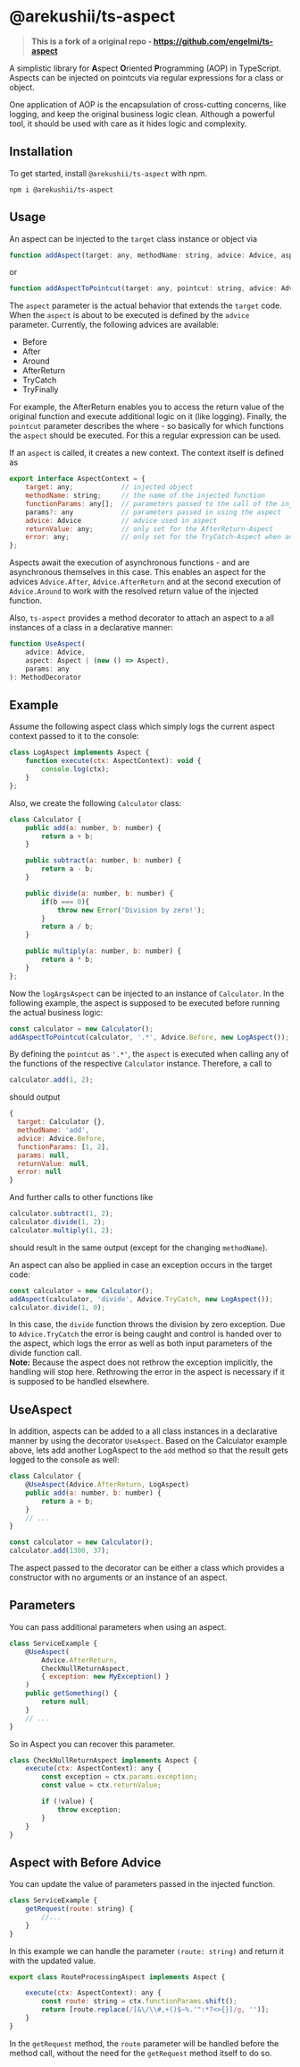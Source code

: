 # @arekushii/ts-aspect

> **This is a fork of a original repo - https://github.com/engelmi/ts-aspect**

A simplistic library for **A**spect **O**riented **P**rogramming (AOP) in TypeScript. Aspects can be injected on pointcuts via regular expressions for a class or object.

One application of AOP is the encapsulation of cross-cutting concerns, like logging, and keep the original business logic clean. Although a powerful tool, it should be used with care as it hides logic and complexity.


## Installation
To get started, install `@arekushii/ts-aspect` with npm.
```
npm i @arekushii/ts-aspect
```


## Usage
An aspect can be injected to the `target` class instance or object via
```javascript
function addAspect(target: any, methodName: string, advice: Advice, aspect: Aspect, params: any): void
```
or
```javascript
function addAspectToPointcut(target: any, pointcut: string, advice: Advice, aspect: Aspect, params: any): void
```
The `aspect` parameter is the actual behavior that extends the `target` code. When the `aspect` is about to be executed is defined by the `advice` parameter. Currently, the following advices are available:
- Before
- After
- Around
- AfterReturn
- TryCatch
- TryFinally

For example, the AfterReturn enables you to access the return value of the original function and execute additional logic on it (like logging). 
Finally, the `pointcut` parameter describes the where - so basically for which functions the `aspect` should be executed. For this a regular expression can be used. 

If an `aspect` is called, it creates a new context. The context itself is defined as
```javascript
export interface AspectContext = {
    target: any;            // injected object
    methodName: string;     // the name of the injected function
    functionParams: any[];  // parameters passed to the call of the injected function
    params?: any            // parameters passed in using the aspect
    advice: Advice          // advice used in aspect
    returnValue: any;       // only set for the AfterReturn-Aspect
    error: any;             // only set for the TryCatch-Aspect when an error is thrown
};
```
Aspects await the execution of asynchronous functions - and are asynchronous themselves in this case. This enables an aspect for the advices `Advice.After`, `Advice.AfterReturn` and at the second execution of `Advice.Around` to work with the resolved return value of the injected function. 

Also, `ts-aspect` provides a method decorator to attach an aspect to a all instances of a class in a declarative manner:
```javascript
function UseAspect(
    advice: Advice,
    aspect: Aspect | (new () => Aspect),
    params: any
): MethodDecorator
```

## Example
Assume the following aspect class which simply logs the current aspect context passed to it to the console: 
```javascript
class LogAspect implements Aspect {
    function execute(ctx: AspectContext): void {
        console.log(ctx);
    }
};
```

Also, we create the following `Calculator` class: 
```javascript
class Calculator {
    public add(a: number, b: number) {
        return a + b;
    }

    public subtract(a: number, b: number) {
        return a - b;
    }

    public divide(a: number, b: number) {
        if(b === 0){
            throw new Error('Division by zero!');
        }
        return a / b;
    }

    public multiply(a: number, b: number) {
        return a * b;
    }
};
```


Now the `logArgsAspect` can be injected to an instance of `Calculator`. In the following example, the aspect is supposed to be executed before running the actual business logic: 
```javascript
const calculator = new Calculator();
addAspectToPointcut(calculator, '.*', Advice.Before, new LogAspect());
```
By defining the `pointcut` as `'.*'`, the `aspect` is executed when calling any of the functions of the respective `Calculator` instance. Therefore, a call to
```javascript
calculator.add(1, 2);
```
should output
```javascript
{
  target: Calculator {},
  methodName: 'add',
  advice: Advice.Before,
  functionParams: [1, 2],
  params: null,
  returnValue: null,
  error: null
}
```
And further calls to other functions like 
```javascript
calculator.subtract(1, 2);
calculator.divide(1, 2);
calculator.multiply(1, 2);
```
should result in the same output (except for the changing `methodName`).

An aspect can also be applied in case an exception occurs in the target code: 
```javascript
const calculator = new Calculator();
addAspect(calculator, 'divide', Advice.TryCatch, new LogAspect());
calculator.divide(1, 0);
```
In this case, the `divide` function throws the division by zero exception. Due to `Advice.TryCatch` the error is being caught and control is handed over to the aspect, which logs the error as well as both input parameters of the divide function call.  
**Note:** 
Because the aspect does not rethrow the exception implicitly, the handling will stop here. Rethrowing the error in the aspect is necessary if it is supposed to be handled elsewhere. 

## UseAspect
In addition, aspects can be added to a all class instances in a declarative manner by using the decorator `UseAspect`. Based on the Calculator example above, lets add another LogAspect to the `add` method so that the result gets logged to the console as well: 
```javascript
class Calculator {
    @UseAspect(Advice.AfterReturn, LogAspect)
    public add(a: number, b: number) {
        return a + b;
    }
    // ...
}

const calculator = new Calculator();
calculator.add(1300, 37);
```

The aspect passed to the decorator can be either a class which provides a constructor with no arguments or an instance of an aspect.


## Parameters
You can pass additional parameters when using an aspect.
```javascript
class ServiceExample {
    @UseAspect(
        Advice.AfterReturn,
        CheckNullReturnAspect,
        { exception: new MyException() }
    )
    public getSomething() {
        return null;
    }
    // ...
}
```

So in Aspect you can recover this parameter.

```javascript
class CheckNullReturnAspect implements Aspect {
    execute(ctx: AspectContext): any {
        const exception = ctx.params.exception;
        const value = ctx.returnValue;

        if (!value) {
            throw exception;
        }
    }
} 
```

## Aspect with Before Advice
You can update the value of parameters passed in the injected function.

```javascript
class ServiceExample {
    getRequest(route: string) {
        //...
    }
}
```

In this example we can handle the parameter `(route: string)` and return it with the updated value.

```javascript
export class RouteProcessingAspect implements Aspect {

    execute(ctx: AspectContext): any {
        const route: string = ctx.functionParams.shift();
        return [route.replace(/[&\/\\#,+()$~%.'":*?<>{}]/g, '')];
    }
}
```
In the `getRequest` method, the `route` parameter will be handled before the method call, without the need for the `getRequest` method itself to do so.
